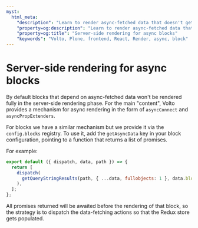 ```yaml
---
myst:
  html_meta:
    "description": "Learn to render async-fetched data that doesn't get rendered fully in the server-side rendering phase"
    "property=og:description": "Learn to render async-fetched data that doesn't get rendered fully in the server-side rendering phase"
    "property=og:title": "Server-side rendering for async blocks"
    "keywords": "Volto, Plone, frontend, React, Render, async, block"
---
```


# Server-side rendering for async blocks

By default blocks that depend on async-fetched data won't be rendered fully in
the server-side rendering phase. For the main "content", Volto provides
a mechanism for async rendering in the form of `asyncConnect` and
`asyncPropExtenders`.

For blocks we have a similar mechanism but we provide it via the
`config.blocks` registry. To use it, add the `getAsyncData` key in your block
configuration, pointing to a function that returns a list of promises.

For example:

```js
export default ({ dispatch, data, path }) => {
  return [
    dispatch(
      getQueryStringResults(path, { ...data, fullobjects: 1 }, data.block),
    ),
  ];
};
```

All promises returned will be awaited before the rendering of that block, so
the strategy is to dispatch the data-fetching actions so that the Redux store
gets populated.
